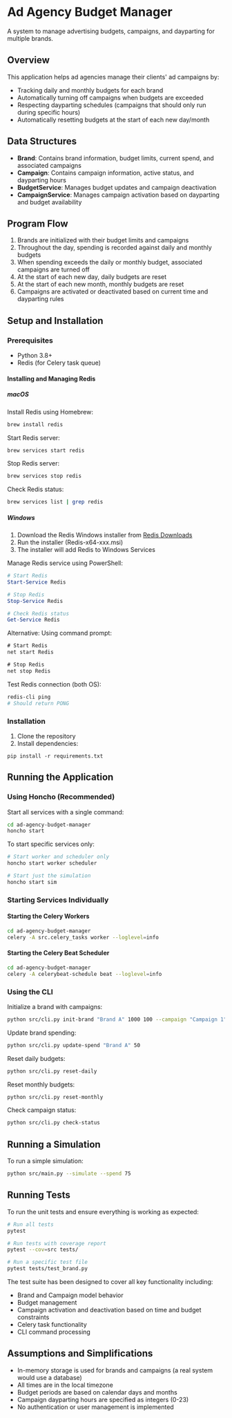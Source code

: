 # Ad Agency Budget Manager

A system to manage advertising budgets, campaigns, and dayparting for multiple brands.

## Overview

This application helps ad agencies manage their clients' ad campaigns by:
- Tracking daily and monthly budgets for each brand
- Automatically turning off campaigns when budgets are exceeded
- Respecting dayparting schedules (campaigns that should only run during specific hours)
- Automatically resetting budgets at the start of each new day/month

## Data Structures

- **Brand**: Contains brand information, budget limits, current spend, and associated campaigns
- **Campaign**: Contains campaign information, active status, and dayparting hours
- **BudgetService**: Manages budget updates and campaign deactivation
- **CampaignService**: Manages campaign activation based on dayparting and budget availability

## Program Flow

1. Brands are initialized with their budget limits and campaigns
2. Throughout the day, spending is recorded against daily and monthly budgets
3. When spending exceeds the daily or monthly budget, associated campaigns are turned off
4. At the start of each new day, daily budgets are reset
5. At the start of each new month, monthly budgets are reset
6. Campaigns are activated or deactivated based on current time and dayparting rules

## Setup and Installation

### Prerequisites

- Python 3.8+
- Redis (for Celery task queue)

#### Installing and Managing Redis

##### macOS
Install Redis using Homebrew:
```bash
brew install redis
```

Start Redis server:
```bash
brew services start redis
```

Stop Redis server:
```bash
brew services stop redis
```

Check Redis status:
```bash
brew services list | grep redis
```

##### Windows
1. Download the Redis Windows installer from [Redis Downloads](https://github.com/microsoftarchive/redis/releases)
2. Run the installer (Redis-x64-xxx.msi)
3. The installer will add Redis to Windows Services

Manage Redis service using PowerShell:
```powershell
# Start Redis
Start-Service Redis

# Stop Redis
Stop-Service Redis

# Check Redis status
Get-Service Redis
```

Alternative: Using command prompt:
```cmd
# Start Redis
net start Redis

# Stop Redis
net stop Redis
```

Test Redis connection (both OS):
```bash
redis-cli ping
# Should return PONG
```

### Installation

1. Clone the repository
2. Install dependencies:
```
pip install -r requirements.txt
```

## Running the Application

### Using Honcho (Recommended)

Start all services with a single command:

```bash
cd ad-agency-budget-manager
honcho start
```

To start specific services only:

```bash
# Start worker and scheduler only
honcho start worker scheduler

# Start just the simulation
honcho start sim
```

### Starting Services Individually

#### Starting the Celery Workers

```bash
cd ad-agency-budget-manager
celery -A src.celery_tasks worker --loglevel=info
```

#### Starting the Celery Beat Scheduler

```bash
cd ad-agency-budget-manager
celery -A celerybeat-schedule beat --loglevel=info
```

### Using the CLI

Initialize a brand with campaigns:

```bash
python src/cli.py init-brand "Brand A" 1000 100 --campaign "Campaign 1" 9 17 --campaign "Campaign 2" 0 24
```

Update brand spending:

```bash
python src/cli.py update-spend "Brand A" 50
```

Reset daily budgets:

```bash
python src/cli.py reset-daily
```

Reset monthly budgets:

```bash
python src/cli.py reset-monthly
```

Check campaign status:

```bash
python src/cli.py check-status
```

## Running a Simulation

To run a simple simulation:

```bash
python src/main.py --simulate --spend 75
```

## Running Tests

To run the unit tests and ensure everything is working as expected:

```bash
# Run all tests
pytest

# Run tests with coverage report
pytest --cov=src tests/

# Run a specific test file
pytest tests/test_brand.py
```

The test suite has been designed to cover all key functionality including:
- Brand and Campaign model behavior
- Budget management
- Campaign activation and deactivation based on time and budget constraints
- Celery task functionality
- CLI command processing

## Assumptions and Simplifications

- In-memory storage is used for brands and campaigns (a real system would use a database)
- All times are in the local timezone
- Budget periods are based on calendar days and months
- Campaign dayparting hours are specified as integers (0-23)
- No authentication or user management is implemented